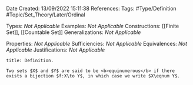<div class="topSpace"></div>

Date Created: 13/09/2022 15:11:38
References:
Tags: #Type/Definition #Topic/Set_Theory/Later/Ordinal

Types: <i>Not Applicable</i>
Examples: <i>Not Applicable</i>
Constructions: [[Finite Set]], [[Countable Set]]
Generalizations: <i>Not Applicable</i>

Properties: <i>Not Applicable</i>
Sufficiencies: <i>Not Applicable</i>
Equivalences: <i>Not Applicable</i>
Justifications: <i>Not Applicable</i>

``` ad-Definition
title: Definition.

Two sets $X$ and $Y$ are said to be <b>equinumerous</b> if there exists a bijection $f:X\to Y$, in which case we write $X\eqnum Y$.

```
